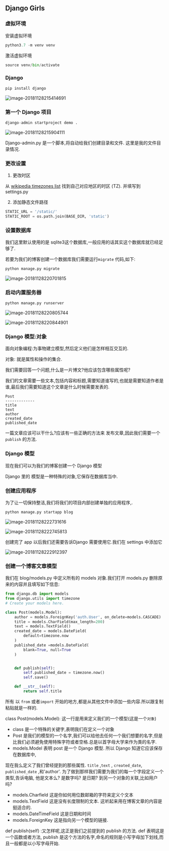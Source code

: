 ## Django Girls

### 虚拟环境

安装虚拟环境

``` python
python3.7 -m venv venv
```

激活虚拟环境

``` python
source venv/bin/activate
```

### Django

``` python
pip install django
```

![image-20181128215414691](https://ws4.sinaimg.cn/large/006tNbRwgy1fxo7s72gzbj315205qmyc.jpg)

### 第一个 Django 项目

```python
django-admin startproject demo .
```

![image-20181128215904111](https://ws1.sinaimg.cn/large/006tNbRwgy1fxo7x7u34bj30qo0cwq3v.jpg)

Django-admin.py 是一个脚本,将自动给我们创建目录和文件. 这里是我的文件目录情况.

### 更改设置

1. 更改时区

从 [wikipedia timezones list](https://en.wikipedia.org/wiki/List_of_tz_database_time_zones) 找到自己对应地区的时区 (TZ). 并填写到 settings.py

2. 添加静态文件路径

``` python
STATIC_URL = '/static/'
STATIC_ROOT = os.path.join(BASE_DIR, 'static')
```

### 设置数据库

我们这里默认使用的是 sqlite3这个数据库,一般应用的话其实这个数据库就已经足够了.

若要为我们的博客创建一个数据库我们需要运行`migrate` 代码,如下:

```python
python manage.py migrate
```

![image-20181128220701815](https://ws2.sinaimg.cn/large/006tNbRwgy1fxor56b2l1j31200k842r.jpg)

### 启动内置服务器

``` python
python manage.py runserver
```

![image-20181128220805744](https://ws1.sinaimg.cn/large/006tNbRwgy1fxor5127psj30yi09kjss.jpg)

![image-20181128220844901](https://ws4.sinaimg.cn/large/006tNbRwgy1fxor44zf85j31200k842r.jpg)

### Django 模型:对象

面向对象编程:为事物建立模型,然后定义他们是怎样相互交互的.

对象: 就是属性和操作的集合.

我们需要回答一个问题,什么是一片博文?他应该包含哪些属性呢?

我们的文章需要一些文本,包括内容和标题,需要知道谁写的,也就是需要知道作者是谁,最后我们需要知道这个文章是什么时候需要发表的.

```
Post
-------------
title
text
author
created_date
published_date
```

一篇文章应该可以干什么?应该有一些正确的方法来 发布文章,因此我们需要一个 `publish` 的方法.

### Django 模型

现在我们可以为我们的博客创建一个 Django 模型

Django 里的 模型是一种特殊的对象,它保存在数据库当中.

### 创建应用程序

为了让一切保持整洁,我们将我们的项目内部创建单独的应用程序,.

``` python
python manage.py startapp blog
```

![image-20181128222731616](https://ws1.sinaimg.cn/large/006tNbRwgy1fxor479wllj30s600saa8.jpg)

![image-20181128222745813](https://ws3.sinaimg.cn/large/006tNbRwgy1fxor47wtbdj315b0u00xw.jpg)

创建完了 app 以后我们还需要告诉Django 需要使用它.我们在 settings 中添加它

![image-20181128222912397](https://ws4.sinaimg.cn/large/006tNbRwgy1fxor4t9xtbj30ua0c63zv.jpg)

### 创建一个博客文章模型

我们在 blog/models.py 中定义所有的 models 对象.我们打开 models.py 删除原来的内容并且填写如下信息:

``` python
from django.db import models
from django.utils import timezone
# Create your models here.

class Post(models.Model):
    author = models.ForeignKey('auth.User', on_delete=models.CASCADE)
    title = models.CharField(max_length=200)
    text = models.TextField()
    created_date = models.DateField(
        default=timezone.now
    )
    published_date =models.DateField(
        blank=True, null=True
    )


    def publish(self):
        self.published_date = timezone.now()
        self.save()

    def __str__(self):
        return self.title
```

所有 以 `from` 或者`import` 开始的地方,都是从其他文件中添加一些内容.所以跟复制粘贴就是一样的.

class Post(models.Model): 这一行是用来定义我们的一个模型(这是一个`对象`)

* class 是一个特殊的关键字,表明我们在定义一个对象
* Post 是我们的模型的一个名字,我们可以给他去任何一个我们想要的名字,但是比我们必须避免使用特殊字符或者空格.总是以首字母大学来作为类的名字.
* models.Model 表明 post 是一个 Django 模型. 所以 Django 知道它应该保存在数据库中,

现在我么定义了我们曾经提到的那些属性. `title` ,`text` , `created_date`, `published_date` ,和'author'. 为了做到那样我们需要为我们的每一个字段定义一个类型,告诉电脑, 他是文本么? 是数字吗? 是日期? 到另一个对象的关联,比如用户吗?

* models.Charfield 这是你如何用位数邮箱的字符来定义个文本
* models.TextField 这是没有长度限制的文本. 这听起来用在博客文章的内容是挺适合的.
* models.DateTimeField 这是日期和时间
* models.ForeignKey 这是指向另一个模型的链接.

def publish(self) :又怎样呢,这正是我们之前提到的 publish 的方法. def 表明这是一个函数或者方法, publish 是这个方法的名字,命名的规则是小写字母加下划线,而且一般都是以小写字母开始.